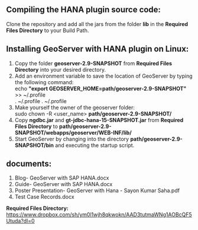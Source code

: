 ## Compiling the HANA plugin source code:
Clone the repository and add all the jars from the folder **lib** in the **Required Files Directory** to your Build Path.

## Installing GeoServer with HANA plugin on Linux:
1. Copy the folder **geoserver-2.9-SNAPSHOT** from **Required Files Directory** into your desired directory.
2. Add an environment variable to save the location of GeoServer by typing the following command:<br />
echo **"export GEOSERVER_HOME=path/geoserver-2.9-SNAPSHOT"** >> ~/.profile <br />. ~/.profile
. ~/.profile
3. Make yourself the owner of the geoserver folder: <br />sudo chown -R <user_name> **path/geoserver-2.9-SNAPSHOT/**
4. Copy **ngdbc.jar** and **gt-jdbc-hana-15-SNAPSHOT.jar** from **Required Files Directory** to **path/geoserver-2.9-SNAPSHOT/webapps/geoserver/WEB-INF/lib/**
5. Start GeoServer by changing into the directory **path/geoserver-2.9-SNAPSHOT/bin** and executing the startup script.

## documents:

1. Blog- GeoServer with SAP HANA.docx 
2. Guide- GeoServer with SAP HANA.docx 
3. Poster Presentation- GeoServer with Hana - Sayon Kumar Saha.pdf
4. Test Case Records.docx

**Required Files Directory:** https://www.dropbox.com/sh/ym0l1wjh8qkwokn/AAD3tutmaWNg1AOBcQF5Utuda?dl=0